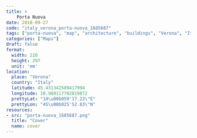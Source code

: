 ```yaml
---
title: > 
    Porta Nuova
date: 2018-09-27
code: "italy_verona_porta-nuova_1685687"
tags: ["porta-nuova", "map", "architecture", "buildings", "Verona", "Italy"]
categories: ["Maps"]
draft: false
format:
  width: 210
  height: 297
  unit: 'mm'
location:
  place: "Verona"
  country: "Italy"
  latitude: 45.431342589417994
  longitude: 10.988117782019872
  prettyLat: "10\u00b059'17.22\"E"
  prettyLon: "45\u00b025'52.83\"N"
resources:
- src: "porta-nuova_1685687.png"
  title: "Cover"
  name: cover
---
```

